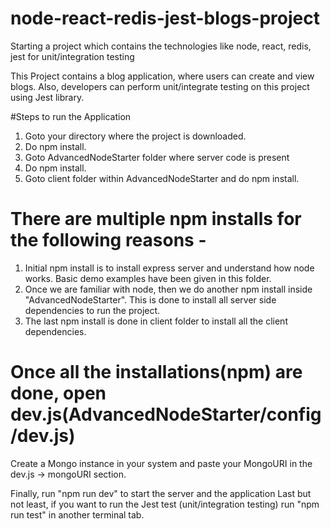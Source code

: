 # node-react-redis-jest-blogs-project
Starting a project which contains the technologies like node, react, redis, jest for unit/integration testing

This Project contains a blog application, where users can create and view blogs. 
Also, developers can perform unit/integrate testing on this project using Jest library.

#Steps to run the Application

1. Goto your directory where the project is downloaded.
2. Do npm install.
3. Goto AdvancedNodeStarter folder where server code is present
4. Do npm install.
5. Goto client folder within AdvancedNodeStarter and do npm install.

# There are multiple npm installs for the following reasons -
1. Initial npm install is to install express server and understand how node works.
   Basic demo examples have been given in this folder.
2. Once we are familiar with node, then we do another npm install inside "AdvancedNodeStarter".
   This is done to install all server side dependencies to run the project.
3. The last npm install is done in client folder to install all the client dependencies.

# Once all the installations(npm) are done, open dev.js(AdvancedNodeStarter/config/dev.js)
Create a Mongo instance in your system and paste your MongoURI in the dev.js -> mongoURI section.

Finally, run "npm run dev" to start the server and the application
Last but not least, if you want to run the Jest test (unit/integration testing) run "npm run test" in another terminal tab.
